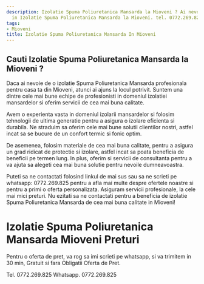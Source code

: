 ```yaml
---
description: Izolatie Spuma Poliuretanica Mansarda la Mioveni ? Ai nevoie de un profesionist
  in Izolatie Spuma Poliuretanica Mansarda la Mioveni. tel. 0772.269.825
tags:
- Mioveni
title: Izolatie Spuma Poliuretanica Mansarda In Mioveni
---
```



## Cauti Izolatie Spuma Poliuretanica Mansarda la Mioveni ?

Daca ai nevoie de o izolatie Spuma Poliuretanica Mansarda profesionala pentru casa ta din Mioveni, atunci ai ajuns la locul potrivit. Suntem una dintre cele mai bune echipe de profesionisti in domeniul izolatiei mansardelor si oferim servicii de cea mai buna calitate. 

Avem o experienta vasta in domeniul izolarii mansardelor si folosim tehnologii de ultima generatie pentru a asigura o izolare eficienta si durabila. Ne straduim sa oferim cele mai bune solutii clientilor nostri, astfel incat sa se bucure de un confort termic si fonic optim. 

De asemenea, folosim materiale de cea mai buna calitate, pentru a asigura un grad ridicat de protectie si izolare, astfel incat sa poata beneficia de beneficii pe termen lung. In plus, oferim si servicii de consultanta pentru a va ajuta sa alegeti cea mai buna solutie pentru nevoile dumneavoastra. 

Puteti sa ne contactati folosind linkul de mai sus sau sa ne scrieti pe whatsapp: 0772.269.825 pentru a afla mai multe despre ofertele noastre si pentru a primi o oferta personalizata. Asiguram servicii profesionale, la cele mai mici preturi. 
Nu ezitati sa ne contactati pentru a beneficia de izolatie Spuma Poliuretanica Mansarda de cea mai buna calitate in Mioveni!

# Izolatie Spuma Poliuretanica Mansarda Mioveni Preturi
Pentru o oferta de pret, va rog sa imi scrieti pe whatsapp, si va trimitem in 30 min, Gratuit si fara Obligatii Oferta de Pret.

Tel. 0772.269.825
Whatsapp. 0772.269.825